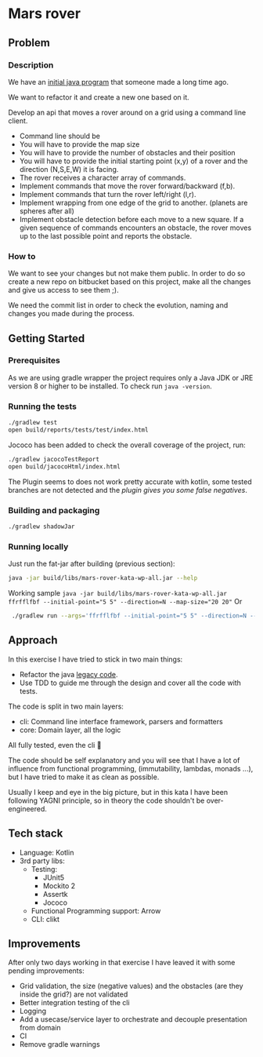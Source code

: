# Mars rover

## Problem 

### Description

We have an [initial java program](./InitialLegacyProgram.java) that someone made a long time ago.

We want to refactor it and create a new one based on it.

Develop an api that moves a rover around on a grid using a command line client.

- Command line should be 
- You will have to provide the map size
- You will have to provide the number of obstacles and their position
- You will have to provide the initial starting point (x,y) of a rover and the direction (N,S,E,W) it is facing.
- The rover receives a character array of commands.
- Implement commands that move the rover forward/backward (f,b).
- Implement commands that turn the rover left/right (l,r).
- Implement wrapping from one edge of the grid to another. (planets are spheres after all)
- Implement obstacle detection before each move to a new square. If a given sequence of commands encounters an obstacle, the rover moves up to the last possible point and reports the obstacle.

### How to
We want to see your changes but not make them public. In order to do so create a new repo on bitbucket based on this project, make all the changes and give us access to see them ;).

We need the commit list in order to check the evolution, naming and changes you made during the process.
  
## Getting Started

### Prerequisites

As we are using gradle wrapper the project requires only a Java JDK or JRE version 8 or higher to be installed.
To check run `java -version`.

### Running the tests
 
```bash
./gradlew test
open build/reports/tests/test/index.html
```
Jococo has been added to check the overall coverage of the project, run:
```bash
./gradlew jacocoTestReport
open build/jacocoHtml/index.html
```
The Plugin seems to does not work pretty accurate with kotlin, some tested branches are not detected and
the *plugin gives you some false negatives*. 

### Building and packaging

```bash
./gradlew shadowJar
```

### Running locally

Just run the fat-jar after building (previous section):
```bash
java -jar build/libs/mars-rover-kata-wp-all.jar --help
```
Working sample 
`java -jar build/libs/mars-rover-kata-wp-all.jar ffrfflfbf --initial-point="5 5" --direction=N --map-size="20 20"`
Or
```bash
 ./gradlew run --args='ffrfflfbf --initial-point="5 5" --direction=N --map-size="20 20"'
```

## Approach

In this exercise I have tried to stick in two main things:
- Refactor the java [legacy code](./InitialLegacyProgram.java).
- Use TDD to guide me through the design and cover all the code with tests.

The code is split in two main layers:

- cli: Command line interface framework, parsers and formatters
- core: Domain layer, all the logic

All fully tested, even the cli 🤘

The code should be self explanatory and you will see that I have a lot of influence from functional programming, 
(immutability, lambdas, monads ...), but I have tried to make it as clean as possible.

Usually I keep and eye in the big picture, but in this kata I have been following YAGNI principle, so in theory the code
shouldn't be over-engineered.


## Tech stack

- Language: Kotlin
- 3rd party libs:
    - Testing:
        - JUnit5
        - Mockito 2
        - Assertk
        - Jococo
    - Functional Programming support: Arrow
    - CLI: clikt
    
## Improvements

After only two days working in that exercise I have leaved it with some pending improvements:

- Grid validation, the size (negative values) and the obstacles (are they inside the grid?) are not validated
- Better integration testing of the cli
- Logging
- Add a usecase/service layer to orchestrate and decouple presentation from domain 
- CI 
- Remove gradle warnings



